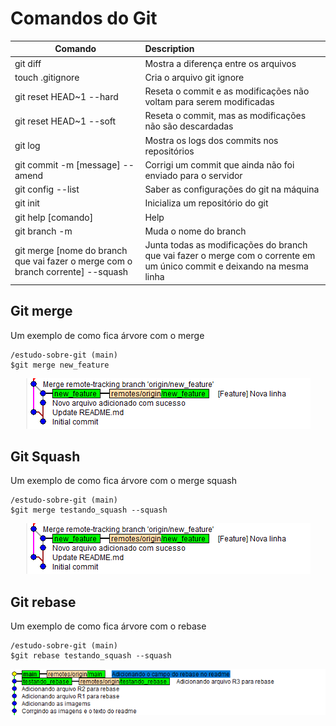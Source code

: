 # Comandos do Git

|Comando|Description|
|-------|:------|
|git diff|Mostra a diferença entre os arquivos|
|touch .gitignore|Cria o arquivo git ignore|
|git reset HEAD~1 --hard|Reseta o commit e as modificações não voltam para serem modificadas|
|git reset HEAD~1 --soft|Reseta o commit, mas as modificações não são descardadas|
|git log|Mostra os logs dos commits nos repositórios|
|git commit -m \[message\] --amend|Corrigi um commit que ainda não foi enviado para o servidor|
|git config --list|Saber as configurações do git na máquina|
|git init|Inicializa um repositório do git|
|git help \[comando\]|Help|
|git branch -m|Muda o nome do branch|
|git merge \[nome do branch que vai fazer o merge com o branch corrente\] --squash|Junta todas as modificações do branch que vai fazer o merge com o corrente em um único commit e deixando na mesma linha|

## Git merge

Um exemplo de como fica árvore com o merge

```git
/estudo-sobre-git (main)
$git merge new_feature
```

<p align="center">
    <img src="images/merge.png">
</p>

## Git Squash

Um exemplo de como fica árvore com o merge squash

```git
/estudo-sobre-git (main)
$git merge testando_squash --squash
```

<p align="center">
    <img src="images/merge.png">
</p>

## Git rebase

Um exemplo de como fica árvore com o rebase

```code
/estudo-sobre-git (main)
$git rebase testando_squash --squash

```

<p align="center">
    <img src="images/rebase.png">
</p>
